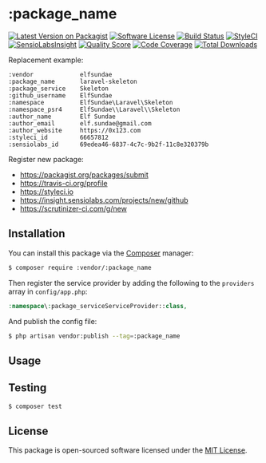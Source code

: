 # :package_name

[![Latest Version on Packagist](https://img.shields.io/packagist/v/:vendor/:package_name.svg?style=flat-square)](https://packagist.org/packages/:vendor/:package_name)
[![Software License](https://img.shields.io/badge/license-MIT-brightgreen.svg?style=flat-square)](LICENSE.md)
[![Build Status](https://img.shields.io/travis/:github_username/:package_name/master.svg?style=flat-square)](https://travis-ci.org/:github_username/:package_name)
[![StyleCI](https://styleci.io/repos/:styleci_id/shield)](https://styleci.io/repos/:styleci_id)
[![SensioLabsInsight](https://img.shields.io/sensiolabs/i/:sensiolabs_id.svg?style=flat-square)](https://insight.sensiolabs.com/projects/:sensiolabs_id)
[![Quality Score](https://img.shields.io/scrutinizer/g/:github_username/:package_name.svg?style=flat-square)](https://scrutinizer-ci.com/g/:github_username/:package_name)
[![Code Coverage](https://img.shields.io/scrutinizer/coverage/g/:github_username/:package_name/master.svg?style=flat-square)](https://scrutinizer-ci.com/g/:github_username/:package_name/?branch=master)
[![Total Downloads](https://img.shields.io/packagist/dt/:vendor/:package_name.svg?style=flat-square)](https://packagist.org/packages/:vendor/:package_name)

Replacement example:

```
:vendor             elfsundae
:package_name       laravel-skeleton
:package_service    Skeleton
:github_username    ElfSundae
:namespace          ElfSundae\Laravel\Skeleton
:namespace_psr4     ElfSundae\\Laravel\\Skeleton
:author_name        Elf Sundae
:author_email       elf.sundae@gmail.com
:author_website     https://0x123.com
:styleci_id         66657812
:sensiolabs_id      69edea46-6837-4c7c-9b2f-11c8e320379b
```

Register new package:

- https://packagist.org/packages/submit
- https://travis-ci.org/profile
- https://styleci.io
- https://insight.sensiolabs.com/projects/new/github
- https://scrutinizer-ci.com/g/new

## Installation

You can install this package via the [Composer](https://getcomposer.org) manager:

```sh
$ composer require :vendor/:package_name
```

Then register the service provider by adding the following to the `providers` array in `config/app.php`:

```php
:namespace\:package_serviceServiceProvider::class,
```

And publish the config file:

```sh
$ php artisan vendor:publish --tag=:package_name
```

## Usage

## Testing

```sh
$ composer test
```

## License

This package is open-sourced software licensed under the [MIT License](LICENSE.md).
